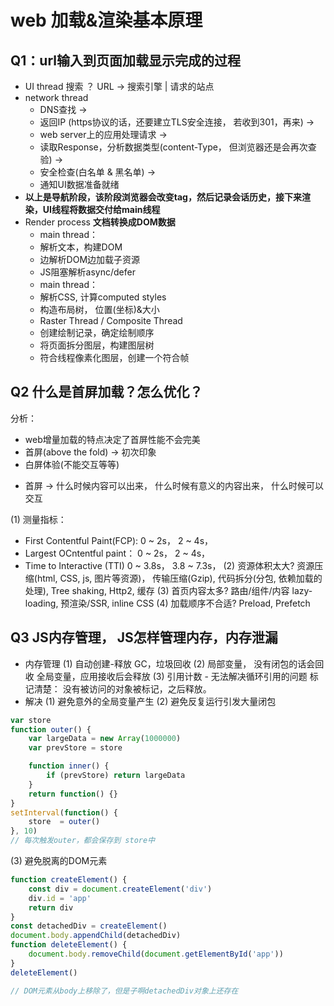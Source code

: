 # web 加载&渲染基本原理
## Q1：url输入到页面加载显示完成的过程
* UI thread
   搜索 ？ URL  -> 搜索引擎 | 请求的站点
* network thread
   + DNS查找 -> 
   + 返回IP (https协议的话，还要建立TLS安全连接， 若收到301，再来) -> 
   + web server上的应用处理请求 -> 
   + 读取Response，分析数据类型(content-Type， 但浏览器还是会再次查验) ->
   + 安全检查(白名单 & 黑名单) -> 
   + 通知UI数据准备就绪
* __以上是导航阶段，该阶段浏览器会改变tag，然后记录会话历史，接下来渲染，UI线程将数据交付给main线程__
* Render process
   __文档转换成DOM数据__
   + main thread：
    - 解析文本，构建DOM
    - 边解析DOM边加载子资源
    - JS阻塞解析async/defer
   + main thread：
    - 解析CSS, 计算computed styles
    - 构造布局树， 位置(坐标)&大小
   + Raster Thread / Composite Thread
    - 创建绘制记录，确定绘制顺序
    - 将页面拆分图层，构建图层树
    - 符合线程像素化图层，创建一个符合帧

## Q2 什么是首屏加载？怎么优化？
分析： 
  - web增量加载的特点决定了首屏性能不会完美
  - 首屏(above the fold) -> 初次印象
  - 白屏体验(不能交互等等)

* 首屏 -> 
    什么时候内容可以出来， 什么时候有意义的内容出来， 什么时候可以交互 

(1) 测量指标：
   - First Contentful Paint(FCP): 
    0 ~ 2s， 2 ~ 4s，
   - Largest OCntentful paint：
    0 ~ 2s， 2 ~ 4s，
   - Time to Interactive (TTI)
    0 ~ 3.8s， 3.8 ~ 7.3s，
(2) 资源体积太大?
   资源压缩(html, CSS, js, 图片等资源)， 
   传输压缩(Gzip),
   代码拆分(分包, 依赖加载的处理),
   Tree shaking,
   Http2, 缓存
(3) 首页内容太多?
   路由/组件/内容 lazy-loading,
   预渲染/SSR, inline CSS
(4) 加载顺序不合适?
   Preload, Prefetch

## Q3 JS内存管理， JS怎样管理内存，内存泄漏
* 内存管理
(1) 自动创建-释放 GC，垃圾回收
(2) 局部变量， 没有闭包的话会回收
    全局变量，应用接收后会释放
(3) 引用计数 - 无法解决循环引用的问题
    标记清楚： 没有被访问的对象被标记，之后释放。
* 解决
(1) 避免意外的全局变量产生 
(2) 避免反复运行引发大量闭包
~~~js
var store
function outer() {
    var largeData = new Array(1000000)
    var prevStore = store

    function inner() {
        if (prevStore) return largeData
    }
    return function() {}
}
setInterval(function() {
    store  = outer()
}, 10)
// 每次触发outer，都会保存到 store中
~~~
(3) 避免脱离的DOM元素
~~~js
function createElement() {
    const div = document.createElement('div')
    div.id = 'app'
    return div
}
const detachedDiv = createElement()
document.body.appendChild(detachedDiv)
function deleteElement() {
    document.body.removeChild(document.getElementById('app'))
}
deleteElement()

// DOM元素从body上移除了，但是子啊detachedDiv对象上还存在
~~~
    
